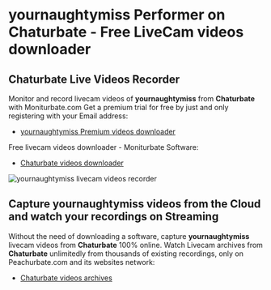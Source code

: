 # yournaughtymiss Performer on Chaturbate - Free LiveCam videos downloader

## Chaturbate Live Videos Recorder

Monitor and record livecam videos of **yournaughtymiss** from **Chaturbate** with Moniturbate.com
Get a premium trial for free by just and only registering with your Email address:
* [yournaughtymiss Premium videos downloader](https://moniturbate.com/request-demo-licence-key.html)

Free livecam videos downloader - Moniturbate Software:
* [Chaturbate videos downloader](https://moniturbate.com/moniturbate-download-software.html)

![yournaughtymiss livecam videos recorder](https://peachurnet.com/templates/moniturbate-software.png)


## Capture yournaughtymiss videos from the Cloud and watch your recordings on Streaming

Without the need of downloading a software, capture **yournaughtymiss** livecam videos from **Chaturbate** 100% online.
Watch Livecam archives from **Chaturbate** unlimitedly from thousands of existing recordings, only on Peachurbate.com and its websites network:
* [Chaturbate videos archives](https://peachurnet.com/)